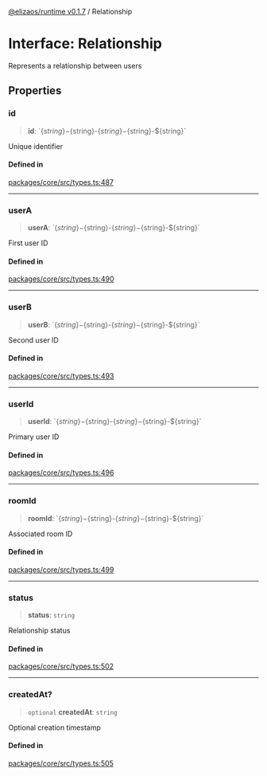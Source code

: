 [@elizaos/runtime v0.1.7](../index.md) / Relationship

# Interface: Relationship

Represents a relationship between users

## Properties

### id

> **id**: \`$\{string\}-$\{string\}-$\{string\}-$\{string\}-$\{string\}\`

Unique identifier

#### Defined in

[packages/core/src/types.ts:487](https://github.com/elizaOS/eliza/blob/main/packages/core/src/types.ts#L487)

---

### userA

> **userA**: \`$\{string\}-$\{string\}-$\{string\}-$\{string\}-$\{string\}\`

First user ID

#### Defined in

[packages/core/src/types.ts:490](https://github.com/elizaOS/eliza/blob/main/packages/core/src/types.ts#L490)

---

### userB

> **userB**: \`$\{string\}-$\{string\}-$\{string\}-$\{string\}-$\{string\}\`

Second user ID

#### Defined in

[packages/core/src/types.ts:493](https://github.com/elizaOS/eliza/blob/main/packages/core/src/types.ts#L493)

---

### userId

> **userId**: \`$\{string\}-$\{string\}-$\{string\}-$\{string\}-$\{string\}\`

Primary user ID

#### Defined in

[packages/core/src/types.ts:496](https://github.com/elizaOS/eliza/blob/main/packages/core/src/types.ts#L496)

---

### roomId

> **roomId**: \`$\{string\}-$\{string\}-$\{string\}-$\{string\}-$\{string\}\`

Associated room ID

#### Defined in

[packages/core/src/types.ts:499](https://github.com/elizaOS/eliza/blob/main/packages/core/src/types.ts#L499)

---

### status

> **status**: `string`

Relationship status

#### Defined in

[packages/core/src/types.ts:502](https://github.com/elizaOS/eliza/blob/main/packages/core/src/types.ts#L502)

---

### createdAt?

> `optional` **createdAt**: `string`

Optional creation timestamp

#### Defined in

[packages/core/src/types.ts:505](https://github.com/elizaOS/eliza/blob/main/packages/core/src/types.ts#L505)
